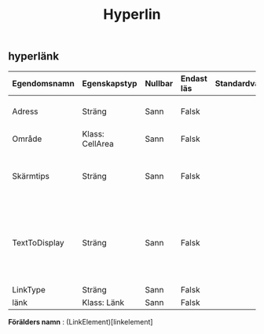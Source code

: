 ﻿---
title: Hyperlin
second_title: Aspose.Cells Cloud Documen
type: docs
url: /sv/specification/model/hyperlink/
description: "Aspose.Cells Molnmodellspecifikation: Hyperlänk. Hantera enkelt Excel och andra kalkylarksdokument med funktioner som att öppna, generera, redigera, dela, slå samman, jämföra och konvertera"
weight: 50
---
## **hyperlänk**

 

| Egendomsnamn| Egenskapstyp| Nullbar| Endast läs| Standardvärde| Beskrivning|
|:- |:- |:- |:- |:- |:- |
| Adress| Sträng| Sann| Falsk|| Representerar adressen till en hyperlänk.|
| Område| Klass: CellArea| Sann| Falsk|| Får utbudet av hyperlänkar.|
| Skärmtips| Sträng| Sann| Falsk|| Returnerar eller ställer in skärmtipstexten för den angivna hyperlänken.|
| TextToDisplay| Sträng| Sann| Falsk|| Representerar texten som ska visas för den angivna hyperlänken. Standardvärdet är adressen till hyperlänken.|
| LinkType| Sträng| Sann| Falsk|| Får länktypen.|
| länk| Klass: Länk| Sann| Falsk|||

**Förälders namn** : (LinkElement)[linkelement]